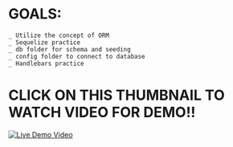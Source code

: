 # GOALS: <br>
    _ Utilize the concept of ORM
    _ Sequelize practice
    _ db folder for schema and seeding
    _ config folder to connect to database
    _ Handlebars practice
# CLICK ON THIS THUMBNAIL TO WATCH VIDEO FOR DEMO!! <br>
[![Live Demo Video](https://img.youtube.com/vi/IkeJlQOyfxg/maxresdefault.jpg)](https://www.youtube.com/embed/IkeJlQOyfxg "Live Demo")